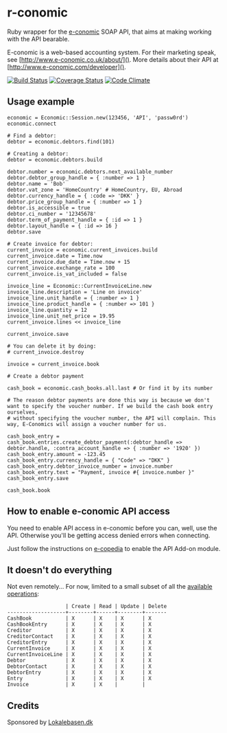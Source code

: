 r-conomic
=========

Ruby wrapper for the [e-conomic](http://www.e-conomic.co.uk) SOAP API, that aims at making working with the API bearable.

E-conomic is a web-based accounting system. For their marketing speak, see [http://www.e-conomic.co.uk/about/](). More details about their API at [http://www.e-conomic.com/developer]().

[![Build Status](https://secure.travis-ci.org/lokalebasen/rconomic.png?branch=master)](http://travis-ci.org/lokalebasen/rconomic) [![Coverage Status](https://coveralls.io/repos/lokalebasen/rconomic/badge.png?branch=master)](https://coveralls.io/r/lokalebasen/rconomic?branch=master) [![Code Climate](https://codeclimate.com/github/lokalebasen/rconomic.png)](https://codeclimate.com/github/lokalebasen/rconomic)


Usage example
-------------

    economic = Economic::Session.new(123456, 'API', 'passw0rd')
    economic.connect
    
    # Find a debtor:
    debtor = economic.debtors.find(101)
    
    # Creating a debtor:
    debtor = economic.debtors.build
    
    debtor.number = economic.debtors.next_available_number
    debtor.debtor_group_handle = { :number => 1 }
    debtor.name = 'Bob'
    debtor.vat_zone = 'HomeCountry' # HomeCountry, EU, Abroad
    debtor.currency_handle = { :code => 'DKK' }
    debtor.price_group_handle = { :number => 1 }
    debtor.is_accessible = true
    debtor.ci_number = '12345678'
    debtor.term_of_payment_handle = { :id => 1 }
    debtor.layout_handle = { :id => 16 }
    debtor.save
    
    # Create invoice for debtor:
    current_invoice = economic.current_invoices.build
    current_invoice.date = Time.now
    current_invoice.due_date = Time.now + 15
    current_invoice.exchange_rate = 100
    current_invoice.is_vat_included = false
    
    invoice_line = Economic::CurrentInvoiceLine.new
    invoice_line.description = 'Line on invoice'
    invoice_line.unit_handle = { :number => 1 }
    invoice_line.product_handle = { :number => 101 }
    invoice_line.quantity = 12
    invoice_line.unit_net_price = 19.95
    current_invoice.lines << invoice_line

    current_invoice.save

    # You can delete it by doing:
    # current_invoice.destroy

    invoice = current_invoice.book

    # Create a debtor payment

    cash_book = economic.cash_books.all.last # Or find it by its number

    # The reason debtor payments are done this way is because we don't want to specify the voucher number. If we build the cash book entry ourselves,
    # without specifying the voucher number, the API will complain. This way, E-Conomics will assign a voucher number for us.

    cash_book_entry = cash_book.entries.create_debtor_payment(:debtor_handle => debtor.handle, :contra_account_handle => { :number => '1920' })
    cash_book_entry.amount = -123.45
    cash_book_entry.currency_handle = { "Code" => "DKK" }
    cash_book_entry.debtor_invoice_number = invoice.number
    cash_book_entry.text = "Payment, invoice #{ invoice.number }"
    cash_book_entry.save

    cash_book.book


How to enable e-conomic API access
----------------------------------

You need to enable API access in e-conomic before you can, well, use the API. Otherwise you'll be getting access denied errors when connecting.

Just follow the instructions on [e-copedia](http://wiki.e-conomic.co.uk/add-on-modules/) to enable the API Add-on module.


It doesn't do everything
------------------------

Not even remotely... For now, limited to a small subset of all the [available operations](https://www.e-conomic.com/secure/api1/EconomicWebService.asmx):

                       | Create | Read | Update | Delete
    -------------------+--------+------+--------+-------
    CashBook           | X      | X    | X      | X
    CashBookEntry      | X      | X    | X      | X
    Creditor           | X      | X    | X      | X
    CreditorContact    | X      | X    | X      | X
    CreditorEntry      | X      | X    | X      | X
    CurrentInvoice     | X      | X    | X      | X
    CurrentInvoiceLine | X      | X    | X      | X
    Debtor             | X      | X    | X      | X
    DebtorContact      | X      | X    | X      | X
    DebtorEntry        | X      | X    | X      | X
    Entry              | X      | X    | X      | X
    Invoice            | X      | X    |        |


Credits
-------

Sponsored by [Lokalebasen.dk](http://lokalebasen.dk)
